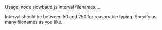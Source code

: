 Usage: node slowbaud.js interval filenames....

Interval should be between 50 and 250 for reasonable typing.  Specify as many filenames as you like.
